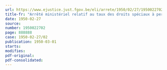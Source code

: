 ```yaml
---
url: https://www.ejustice.just.fgov.be/eli/arrete/1950/02/27/1950022702/justel
title-fr: "Arrêté ministériel relatif au taux des droits spéciaux à percevoir à l'importation de certains produits agricoles et horticoles."
date: 1950-02-27
source:
number: 1950022702
page: 888888
case: 1950-02-27/02
publication: 1950-03-01
starts:
modifies:
pdf-original:
pdf-consolidated:
---
```



